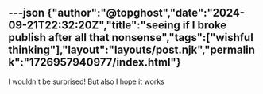 ---json
{"author":"@topghost","date":"2024-09-21T22:32:20Z","title":"seeing if I broke publish after all that nonsense","tags":["wishful thinking"],"layout":"layouts/post.njk","permalink":"1726957940977/index.html"}
---

I wouldn't be surprised! But also I hope it works
